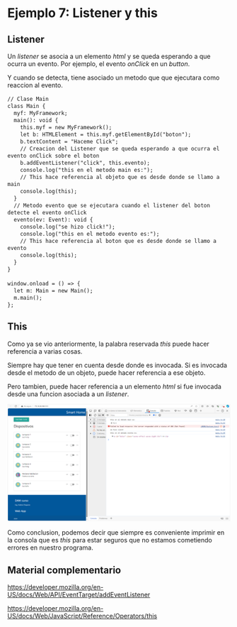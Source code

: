 # Ejemplo 7: Listener y this

## Listener

Un _listener_ se asocia a un elemento _html_ y se queda esperando a que ocurra un evento. Por ejemplo, el evento _onClick_ en un _button_.

Y cuando se detecta, tiene asociado un metodo que que ejecutara como reaccion al evento.

```
// Clase Main
class Main {
  myf: MyFramework;
  main(): void {
    this.myf = new MyFramework();
    let b: HTMLElement = this.myf.getElementById("boton");
    b.textContent = "Haceme Click";
    // Creacion del Listener que se queda esperando a que ocurra el evento onClick sobre el boton
    b.addEventListener("click", this.evento);
    console.log("this en el metodo main es:");
    // This hace referencia al objeto que es desde donde se llamo a main
    console.log(this);
  }
  // Metodo evento que se ejecutara cuando el listener del boton detecte el evento onClick
  evento(ev: Event): void {
    console.log("se hizo click!");
    console.log("this en el metodo evento es:");
    // This hace referencia al boton que es desde donde se llamo a evento
    console.log(this);
  }
}

window.onload = () => {
  let m: Main = new Main();
  m.main();
};
```

## This

Como ya se vio anteriormente, la palabra reservada _this_ puede hacer referencia a varias cosas.

Siempre hay que tener en cuenta desde donde es invocada. Si es invocada desde el metodo de un objeto, puede hacer referencia a ese objeto.

Pero tambien, puede hacer referencia a un elemento _html_ si fue invocada desde una funcion asociada a un _listener_.

![this](/ej7-listener-this/this.png)

Como conclusion, podemos decir que siempre es conveniente imprimir en la consola que es _this_ para estar seguros que no estamos cometiendo errores en nuestro programa.

## Material complementario

https://developer.mozilla.org/en-US/docs/Web/API/EventTarget/addEventListener

https://developer.mozilla.org/en-US/docs/Web/JavaScript/Reference/Operators/this
